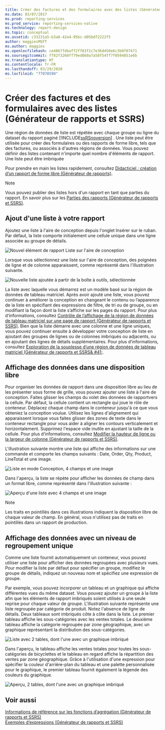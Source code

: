 ```yaml
---
title: Créer des factures et des formulaires avec des listes (Générateur de rapports) | Microsoft Docs
ms.date: 03/07/2017
ms.prod: reporting-services
ms.prod_service: reporting-services-native
ms.technology: report-design
ms.topic: conceptual
ms.assetid: c33231a5-b3a8-42e4-95bc-d05bdf2222f5
author: maggiesMSFT
ms.author: maggies
ms.openlocfilehash: ce4867fdbaff2ff83f2c7e36d450e6c3b0f07471
ms.sourcegitcommit: ff82f3260ff79ed860a7a58f54ff7f0594851e6b
ms.translationtype: HT
ms.contentlocale: fr-FR
ms.lasthandoff: 03/29/2020
ms.locfileid: "77078590"
---
```

# <a name="create-invoices-and-forms-with-lists-report-builder-and-ssrs"></a>Créer des factures et des formulaires avec des listes (Générateur de rapports et SSRS)
  Une région de données de liste est répétée avec chaque groupe ou ligne du dataset du rapport paginé [!INCLUDE[ssRSnoversion](../../includes/ssrsnoversion-md.md)] . Une liste peut être utilisée pour créer des formulaires ou des rapports de forme libre, tels que des factures, ou associés à d'autres régions de données. Vous pouvez définir des listes contenant n'importe quel nombre d'éléments de rapport. Une liste peut être imbriquée  
  
 Pour prendre en main les listes rapidement, consultez [Didacticiel : création d’un rapport de forme libre &#40;Générateur de rapports&#41;](../../reporting-services/tutorial-creating-a-free-form-report-report-builder.md).  
  
> [!NOTE]  
>  Vous pouvez publier des listes hors d'un rapport en tant que parties du rapport. En savoir plus sur les [Parties des rapports (Générateur de rapports et SSRS)](../../reporting-services/report-design/report-parts-report-builder-and-ssrs.md).  
  
##  <a name="adding-a-list-to-your-report"></a><a name="AddingList"></a> Ajout d'une liste à votre rapport  
 Ajoutez une liste à l'aire de conception depuis l'onglet Insérer sur le ruban. Par défaut, la liste comporte initialement une cellule unique dans une ligne associée au groupe de détails.  
  
 ![Nouvel élément de rapport Liste sur l'aire de conception](../../reporting-services/report-design/media/rs-listtemplatenew.gif "Nouvel élément de rapport Liste sur l'aire de conception")  
  
 Lorsque vous sélectionnez une liste sur l'aire de conception, des poignées de ligne et de colonne apparaissent, comme représenté dans l'illustration suivante.  
  
 ![Nouvelle liste ajoutée à partir de la boîte à outils, sélectionnée](../../reporting-services/report-design/media/rs-listtemplatenewselected.gif "Nouvelle liste ajoutée à partir de la boîte à outils, sélectionnée")  
  
 La liste avec laquelle vous démarrez est un modèle basé sur la région de données de tableau matriciel. Après avoir ajouté une liste, vous pouvez continuer à améliorer la conception en changeant le contenu ou l’apparence de la liste en spécifiant des expressions de filtre, de tri ou de groupe, ou en modifiant la façon dont la liste s’affiche sur les pages du rapport. Pour plus d’informations, consultez [Contrôle de l’affichage de la région de données de tableau matriciel sur une page de rapport &#40;Générateur de rapports et SSRS&#41;](../../reporting-services/report-design/controlling-the-tablix-data-region-display-on-a-report-page.md). Bien que la liste démarre avec une colonne et une ligne uniques, vous pouvez continuer ensuite à développer votre conception de liste en ajoutant des groupes de lignes ou de colonnes imbriqués ou adjacents, ou en ajoutant des lignes de détails supplémentaires. Pour plus d’informations, consultez [Exploration de la souplesse d’une région de données de tableau matriciel &#40;Générateur de rapports et SSRS& #41;](../../reporting-services/report-design/exploring-the-flexibility-of-a-tablix-data-region-report-builder-and-ssrs.md).  
  
  
##  <a name="displaying-data-in-a-free-form-layout"></a><a name="DisplayingLayout"></a> Affichage des données dans une disposition libre  
 Pour organiser les données de rapport dans une disposition libre au lieu de les présenter sous forme de grille, vous pouvez ajouter une liste à l'aire de conception. Faites glisser les champs du volet des données de rapportvers la cellule. Par défaut, la cellule contient un rectangle qui joue le rôle de conteneur. Déplacez chaque champ dans le conteneur jusqu'à ce que vous obteniez la conception voulue. Utilisez les lignes d'alignement qui apparaissent lorsque vous faites glisser des zones de texte dans le conteneur rectangle pour vous aider à aligner les contours verticalement et horizontalement. Supprimez l'espace vide inutile en ajustant la taille de la cellule. Pour plus d’informations, consultez [Modifier la hauteur de ligne ou la largeur de colonne &#40;Générateur de rapports et SSRS&#41;](../../reporting-services/report-design/change-row-height-or-column-width-report-builder-and-ssrs.md).  
  
 L'illustration suivante montre une liste qui affiche des informations sur une commande et comporte les champs suivants : Date, Order, Qty, Product, LineTotal et une image.  
  
 ![Liste en mode Conception, 4 champs et une image](../../reporting-services/report-design/media/rs-basiclistformdesign.gif "Liste en mode Conception, 4 champs et une image")  
  
 Dans l'aperçu, la liste se répète pour afficher les données de champ dans un format libre, comme représenté dans l'illustration suivante :  
  
 ![Aperçu d'une liste avec 4 champs et une image](../../reporting-services/report-design/media/rs-basiclistformpreview.gif "Aperçu d'une liste avec 4 champs et une image")  
  
> [!NOTE]  
>  Les traits en pointillés dans ces illustrations indiquent la disposition libre de chaque valeur de champ. En général, vous n'utilisez pas de traits en pointillés dans un rapport de production.  
  
  
##  <a name="displaying-data-with-one-level-of-grouping"></a><a name="DisplayingGrouping"></a> Affichage des données avec un niveau de regroupement unique  
 Comme une liste fournit automatiquement un conteneur, vous pouvez utiliser une liste pour afficher des données regroupées avec plusieurs vues. Pour modifier la liste par défaut pour spécifier un groupe, modifiez le groupe de détails, indiquez un nouveau nom et spécifiez une expression de groupe.  
  
 Par exemple, vous pouvez incorporer un tableau et un graphique qui affiche différentes vues du même dataset. Vous pouvez ajouter un groupe à la liste afin que les éléments de rapport imbriqués soient utilisés à une seule reprise pour chaque valeur de groupe. L'illustration suivante représente une liste regroupée par catégorie de produit. Notez l'absence de ligne de détails. Deux tableaux sont imbriqués côte à côte dans la liste. Le premier tableau affiche les sous-catégories avec les ventes totales. Le deuxième tableau affiche la catégorie regroupée par zone géographique, avec un graphique représentant la distribution des sous-catégories.  
  
 ![Liste avec 2 tables, dont l'une avec un graphique imbriqué](../../reporting-services/report-design/media/rs-basiclistgroupdesign.gif "Liste avec 2 tables, dont l'une avec un graphique imbriqué")  
  
 Dans l'aperçu, le tableau affiche les ventes totales pour toutes les sous-catégories de bicyclettes et le tableau en regard affiche la répartition des ventes par zone géographique. Grâce à l'utilisation d'une expression pour spécifier la couleur d'arrière-plan du tableau et une palette personnalisée pour le graphique, le premier tableau fournit également la légende des couleurs du graphique.  
  
 ![Aperçu, 2 tables, dont l'une avec un graphique imbriqué](../../reporting-services/report-design/media/rs-basiclistgrouppreview.gif "Aperçu, 2 tables, dont l'une avec un graphique imbriqué")  
  
  
## <a name="see-also"></a>Voir aussi  
 [Informations de référence sur les fonctions d’agrégation &#40;Générateur de rapports et SSRS&#41;](../../reporting-services/report-design/report-builder-functions-aggregate-functions-reference.md)   
 [Exemples d’expressions &#40;Générateur de rapports et SSRS&#41;](../../reporting-services/report-design/expression-examples-report-builder-and-ssrs.md)  
  
  
